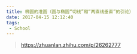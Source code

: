 ```yaml
---
title: 椭圆的准圆（圆与椭圆“切线”和“两直线垂直”的引论）
date: 2017-04-15 12:12:40
tags:
 - School
---
```


> https://zhuanlan.zhihu.com/p/26262777